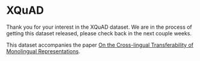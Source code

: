 # XQuAD

Thank you for your interest in the XQuAD dataset. We are in the process of getting this dataset released, please check back in the next couple weeks.

This dataset accompanies the paper [On the Cross-lingual Transferability of Monolingual Representations](https://arxiv.org/abs/1910.11856).
